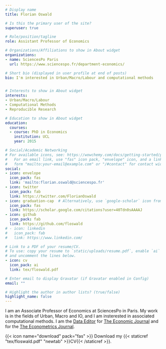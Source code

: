 ```yaml
---
# Display name
title: Florian Oswald

# Is this the primary user of the site?
superuser: true

# Role/position/tagline
role: Assistant Professor of Economics

# Organizations/Affiliations to show in About widget
organizations:
- name: SciencesPo Paris
  url: https://www.sciencespo.fr/department-economics/

# Short bio (displayed in user profile at end of posts)
bio: I'm interested in Urban/Macro/Labour and computational methods


# Interests to show in About widget
interests:
- Urban/Macro/Labour
- Computational Methods
- Reproducible Research

# Education to show in About widget
education:
  courses:
  - course: PhD in Economics
    institution: UCL
    year: 2015

# Social/Academic Networking
# For available icons, see: https://wowchemy.com/docs/getting-started/page-builder/#icons
#   For an email link, use "fas" icon pack, "envelope" icon, and a link in the
#   form "mailto:your-email@example.com" or "/#contact" for contact widget.
social:
- icon: envelope
  icon_pack: fas
  link: 'mailto:florian.oswald@sciencespo.fr'
- icon: twitter
  icon_pack: fab
  link: https://twitter.com/FlorianOswald
- icon: graduation-cap  # Alternatively, use `google-scholar` icon from `ai` icon pack
  icon_pack: fas
  link: https://scholar.google.com/citations?user=40Tdn0sAAAAJ
- icon: github
  icon_pack: fab
  link: https://github.com/floswald
# - icon: linkedin
#   icon_pack: fab
#   link: https://www.linkedin.com/

# Link to a PDF of your resume/CV.
# To use: copy your resume to `static/uploads/resume.pdf`, enable `ai` icons in `params.toml`, 
# and uncomment the lines below.
- icon: cv
  icon_pack: ai
  link: tex/floswald.pdf

# Enter email to display Gravatar (if Gravatar enabled in Config)
email: ""

# Highlight the author in author lists? (true/false)
highlight_name: false
---
```


I am an Associate Professor of Economics at SciencesPo in Paris. My work is in the fields of Urban, Macro and IO, and I am insterested in associated computational methods.
I am the [Data Editor](https://ejdataeditor.github.io/) for [The Economic Journal](https://res.org.uk/journals/the-economic-journal/) and for the [The Econometrics Journal](https://res.org.uk/journals/the-econometrics-journal/).

{{< icon name="download" pack="fas" >}} Download my {{< staticref "tex/floswald.pdf" "newtab" >}}CV{{< /staticref >}}.
